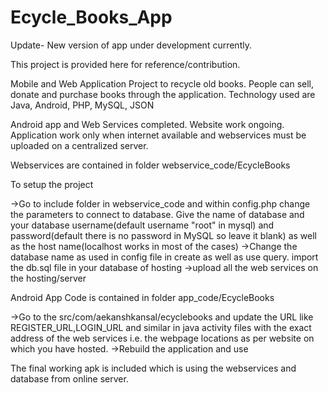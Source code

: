 # Ecycle_Books_App
Update- New version of app under development currently.

This project is provided here for reference/contribution.

Mobile and Web Application Project to recycle old books. People can sell, donate and purchase books through the application.
Technology used are Java, Android, PHP, MySQL, JSON

Android app and Web Services completed. Website work ongoing.
Application work only when internet available and webservices must be uploaded on a centralized server.

Webservices are contained in folder webservice_code/EcycleBooks

To setup the project

->Go to include folder in webservice_code and within config.php change the parameters to connect to database. Give the name of database and your database username(default username "root" in mysql) and password(default there is no password in MySQL so leave it blank) as well as the host name(localhost works in most of the cases)
->Change the database name as used in config file in create as well as use query. import the db.sql file in your database of hosting
->upload all the web services on the hosting/server

Android App Code is contained in folder app_code/EcycleBooks

->Go to the src/com/aekanshkansal/ecyclebooks and update the URL like REGISTER_URL,LOGIN_URL and similar in java activity files with the exact address of the web services i.e. the webpage locations as per website on which you have hosted.
->Rebuild the application and use

The final working apk is included which is using the webservices and database from online server.
